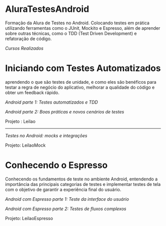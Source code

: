# AluraTestesAndroid
Formação da Alura de Testes no Android.
Colocando testes em prática utilizando ferramentas como o JUnit, Mockito e Espresso, além de aprender sobre outras técnicas, como o TDD (Test Driven Development) e refatoração de código.

*Cursos Realizados*

# Iniciando com Testes Automatizados
aprendendo o que são testes de unidade, e como eles são benéficos para testar a regra de negócio do aplicativo, melhorar a qualidade do código e obter um feedback rápido.

*Android parte 1: Testes automatizados e TDD*

*Android parte 2: Boas práticas e novos cenários de testes*

Projeto  : Leilao

----------------------------------------------------------------------------------------------------------------------------------------

*Testes no Android: mocks e integrações*

Projeto: LeilaoMock



# Conhecendo o Espresso
Conhecendo os fundamentos de teste no ambiente Android, entendendo a importância das principais categorias de testes e implementar testes de tela com o objetivo de garantir a experiência final do usuário.

*Android com Espresso parte 1: Teste da interface do usuário*

*Android com Espresso parte 2: Testes de fluxos complexos*

Projeto: LeilaoEspresso



